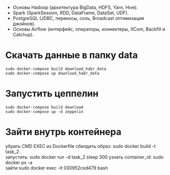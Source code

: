 * Основы Hadoop (архитектура BigData, HDFS, Yarn, Hive).
* Spark (SparkSession, RDD, DataFrame, DataSet, UDF).
* PostgreSQL (JDBC, перекосы, соль, Broadcast оптимизация джойнов).
* Основы Airflow (интерфейс, операторы, коннектеры, XCom, Backfill и Catchup).

# Скачать данные в папку data
```
sudo docker-compose build download_habr_data
sudo docker-compose up download_habr_data
```

# Запустить цеппелин
```
sudo docker-compose build download
sudo docker-compose up -d zeppelin
```

# Зайти внутрь контейнера
убрать CMD EXEC из Dockerfile
сбилдить образ: sudo docker build -t task_2 .    
запустить: sudo docker run -d task_2 sleep 300 
узнать container_id: sudo docker ps -a    
зайти sudo docker exec  -it 030952ced479 bash

